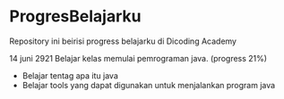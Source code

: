 # ProgresBelajarku
Repository ini beirisi progress belajarku di Dicoding Academy

14 juni 2921
Belajar kelas memulai pemrograman java. (progress 21%)
- Belajar tentag apa itu java
- Belajar tools yang dapat digunakan untuk menjalankan program java
